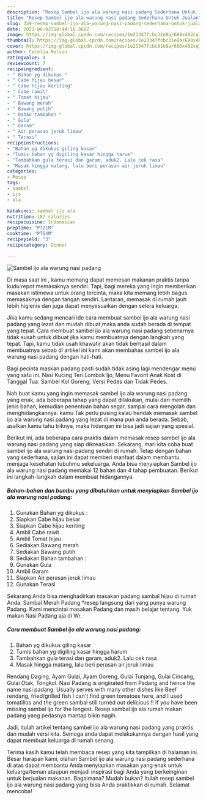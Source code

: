 ```yaml
---
description: "Resep Sambel ijo ala warung nasi padang Sederhana Untuk Jualan"
title: "Resep Sambel ijo ala warung nasi padang Sederhana Untuk Jualan"
slug: 359-resep-sambel-ijo-ala-warung-nasi-padang-sederhana-untuk-jualan
date: 2021-06-02T18:44:16.368Z
image: https://img-global.cpcdn.com/recipes/1e23347fcbc31e8a/680x482cq70/sambel-ijo-ala-warung-nasi-padang-foto-resep-utama.jpg
thumbnail: https://img-global.cpcdn.com/recipes/1e23347fcbc31e8a/680x482cq70/sambel-ijo-ala-warung-nasi-padang-foto-resep-utama.jpg
cover: https://img-global.cpcdn.com/recipes/1e23347fcbc31e8a/680x482cq70/sambel-ijo-ala-warung-nasi-padang-foto-resep-utama.jpg
author: Cecelia Nelson
ratingvalue: 4
reviewcount: 7
recipeingredient:
- " Bahan yg dikukus "
- " Cabe hijau besar"
- " Cabe hijau keriting"
- " Cabe rawit"
- " Tomat hijau"
- " Bawang merah"
- " Bawang putih"
- " Bahan tambahan "
- " Gula"
- " Garam"
- " Air perasan jeruk limau"
- " Terasi"
recipeinstructions:
- "Bahan yg dikukus giling kasar"
- "Tumis bahan yg digiling kasar hingga harum"
- "Tambahkan gula terasi dan garam, aduk2. Lalu cek rasa"
- "Masak hingga matang, lalu beri perasan air jeruk limau"
categories:
- Resep
tags:
- sambel
- ijo
- ala

katakunci: sambel ijo ala 
nutrition: 187 calories
recipecuisine: Indonesian
preptime: "PT21M"
cooktime: "PT54M"
recipeyield: "3"
recipecategory: Dinner

---
```



![Sambel ijo ala warung nasi padang](https://img-global.cpcdn.com/recipes/1e23347fcbc31e8a/680x482cq70/sambel-ijo-ala-warung-nasi-padang-foto-resep-utama.jpg)

Di masa  saat ini , kamu memang dapat memesan makanan praktis tanpa kudu repot memasaknya sendiri. Tapi, bagi mereka yang ingin memberikan masakan istimewa untuk orang tercinta, maka kita memang lebih bagus memasaknya dengan tangan sendiri. Lantaran, memasak di rumah jauh lebih higienis dan juga dapat menyesuaikan dengan selera keluarga.

Jika kamu sedang mencari ide cara membuat sambel ijo ala warung nasi padang yang lezat dan mudah dibuat,maka anda sudah berada di tempat yang tepat. Cara membuat sambel ijo ala warung nasi padang  sebenarnya tidak susah untuk dibuat jika kamu membuatnya dengan langkah yang tepat. Tapi, kamu tidak usah khawatir akan tidak berhasil dalam membuatnya 
sebab di artikel ini kami akan membahas sambel ijo ala warung nasi padang dengan hati-hati.  

Bagi pecinta maskan padang pasti sudah tidak asing lagi mendengar menu yang satu ini. Nasi Kucing Teri Lombok Ijo, Menu Favorit Anak Kost di Tanggal Tua. Sambel Kol Goreng; Versi Pedes dan Tidak Pedes.

Nah buat kamu yang ingin memasak sambel ijo ala warung nasi padang yang enak, ada beberapa tahap yang dapat dilakukan, mulai dari memilih jenis bahan, kemudian penentuan bahan segar, sampai cara mengolah dan menghidangkannya. kamu Tak perlu pusing kalau hendak memasak sambel ijo ala warung nasi padang yang lezat di mana pun anda berada. Sebab, asalkan kamu  tahu triknya, maka hidangan ini bisa jadi sajian yang spesial.

Berikut ini, ada beberapa cara praktis  dalam memasak resep sambel ijo ala warung nasi padang yang siap dikreasikan. Sekarang, mari kita coba buat sambel ijo ala warung nasi padang sendiri di rumah. Tetap dengan bahan yang sederhana, sajian ini dapat memberi manfaat dalam membantu menjaga kesehatan tubuhmu sekeluarga. Anda bisa menyiapkan Sambel ijo ala warung nasi padang memakai 12 bahan dan 4 tahap pembuatan. Berikut ini langkah-langkah dalam membuat hidangannya.

<!--inarticleads1-->

##### Bahan-bahan dan bumbu yang dibutuhkan untuk menyiapkan Sambel ijo ala warung nasi padang:

1. Gunakan  Bahan yg dikukus :
1. Siapkan  Cabe hijau besar
1. Siapkan  Cabe hijau keriting
1. Ambil  Cabe rawit
1. Ambil  Tomat hijau
1. Sediakan  Bawang merah
1. Sediakan  Bawang putih
1. Sediakan  Bahan tambahan :
1. Gunakan  Gula
1. Ambil  Garam
1. Siapkan  Air perasan jeruk limau
1. Gunakan  Terasi


Sekarang Anda bisa menghadirkan masakan padang sambal hijau di rumah Anda. Sambal Merah Padang *resep langsung dari yang punya warung Padang. Kami mencintai masakan Padang dan masih belajar tentang. Yuk makan Nasi Padang aja di Wr. 

<!--inarticleads2-->

##### Cara membuat Sambel ijo ala warung nasi padang:

1. Bahan yg dikukus giling kasar
1. Tumis bahan yg digiling kasar hingga harum
1. Tambahkan gula terasi dan garam, aduk2. Lalu cek rasa
1. Masak hingga matang, lalu beri perasan air jeruk limau


Rendang Daging, Ayam Gulai, Ayam Goreng, Gulai Tunjang, Gulai Cincang, Gulai Otak, Tongkol. Nasi Padang is originated from Padang and hence the name nasi padang. Usually serves with many other dishes like Beef rendang, fried/grilled fish I can&#39;t find green tomatoes here, and I used tomatillos and the green sambal still turned out delicious !! If you have been missing sambal ijo for the longest. Resep sambal ijo ala rumah makan padang yang pedasnya mantap bikin nagih. 

Jadi, itulah artikel tentang  sambel ijo ala warung nasi padang  yang praktis dan mudah versi kita. Semoga anda dapat melakukannya dengan hasil yang dapat membuat keluarga di rumah senang. 

Terima kasih kamu telah membaca resep yang kita tampilkan di halaman ini. Besar harapan kami, olahan  Sambel ijo ala warung nasi padang sederhana di atas dapat membantu Anda menyiapkan masakan yang enak untuk keluarga/teman ataupun menjadi inspirasi bagi Anda yang berkeinginan untuk berjualan makanan. Bagaimana? Mudah bukan? Itulah resep sambel ijo ala warung nasi padang yang bisa Anda praktikkan di rumah. Selamat mencoba!

